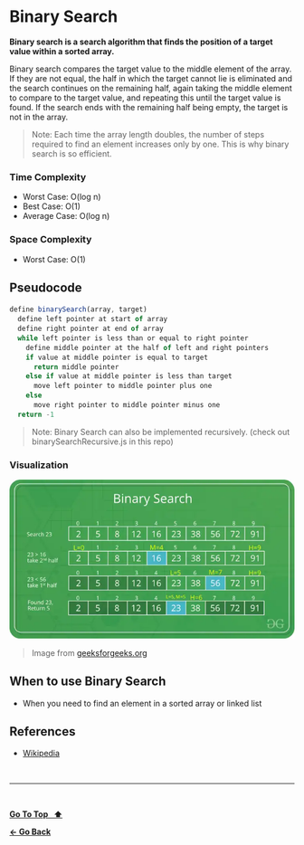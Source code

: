 # Binary Search

**Binary search is a search algorithm that finds the position of a target value within a sorted array.**

Binary search compares the target value to the middle element of the array. If they are not equal, the half in which the target cannot lie is eliminated and the search continues on the remaining half, again taking the middle element to compare to the target value, and repeating this until the target value is found. If the search ends with the remaining half being empty, the target is not in the array.

> Note: Each time the array length doubles, the number of steps required to find an element increases only by one. This is why binary search is so efficient.

### Time Complexity

- Worst Case: O(log n)
- Best Case: O(1)
- Average Case: O(log n)

### Space Complexity

- Worst Case: O(1)

## Pseudocode

```js
define binarySearch(array, target)
  define left pointer at start of array
  define right pointer at end of array
  while left pointer is less than or equal to right pointer
    define middle pointer at the half of left and right pointers
    if value at middle pointer is equal to target
      return middle pointer
    else if value at middle pointer is less than target
      move left pointer to middle pointer plus one
    else
      move right pointer to middle pointer minus one
  return -1
```

> Note: Binary Search can also be implemented recursively. (check out binarySearchRecursive.js in this repo)

### Visualization

![Binary Search](./binary-search.webp 'Binary Search')

> Image from [geeksforgeeks.org](https://www.geeksforgeeks.org/binary-search)

## When to use Binary Search

- When you need to find an element in a sorted array or linked list

## References

- [Wikipedia](https://en.wikipedia.org/wiki/Binary_search_algorithm)

&nbsp;

---

&nbsp;

[**Go To Top &nbsp; ⬆️**](#binary-search)

[**← Go Back**](./README.md)

&nbsp;
